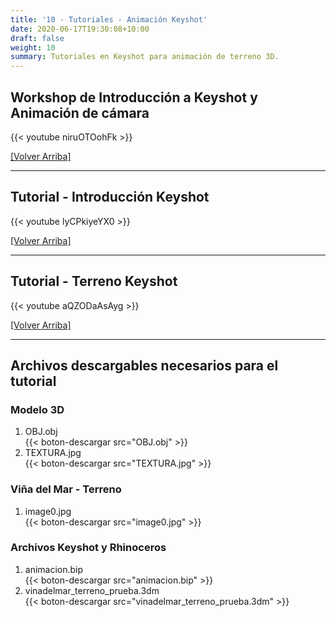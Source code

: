 ```yaml
---
title: '10 - Tutoriales - Animación Keyshot'
date: 2020-06-17T19:30:08+10:00
draft: false
weight: 10
summary: Tutoriales en Keyshot para animación de terreno 3D.
---
```


## Workshop de Introducción a Keyshot y Animación de cámara

{{< youtube niruOTOohFk >}}

[[Volver Arriba]](#top)

---

## Tutorial - Introducción Keyshot

{{< youtube lyCPkiyeYX0 >}} 

[[Volver Arriba]](#top)

---

## Tutorial - Terreno Keyshot

{{< youtube aQZODaAsAyg >}} 

[[Volver Arriba]](#top)

---

## Archivos descargables necesarios para el tutorial

### Modelo 3D

1. OBJ.obj\
{{< boton-descargar src="OBJ.obj" >}}
2. TEXTURA.jpg\
{{< boton-descargar src="TEXTURA.jpg" >}}

### Viña del Mar - Terreno

1. image0.jpg\
{{< boton-descargar src="image0.jpg" >}} 

### Archivos Keyshot y Rhinoceros

1. animacion.bip\
{{< boton-descargar src="animacion.bip" >}} 
2. vinadelmar_terreno_prueba.3dm\
{{< boton-descargar src="vinadelmar_terreno_prueba.3dm" >}} 